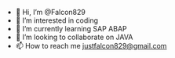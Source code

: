 - 👋 Hi, I’m @Falcon829
- 👀 I’m interested in coding 
- 🌱 I’m currently learning SAP ABAP
- 💞️ I’m looking to collaborate on JAVA 
- 📫 How to reach me justfalcon829@gmail.com

<!---
Falcon829/Falcon829 is a ✨ special ✨ repository because its `README.md` (this file) appears on your GitHub profile.
You can click the Preview link to take a look at your changes.
--->
